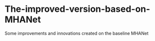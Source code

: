 # The-improved-version-based-on-MHANet
Some improvements and innovations created on the baseline MHANet
